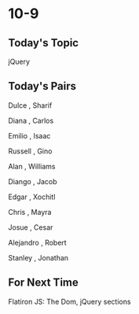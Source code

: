 # 10-9

## Today's Topic
jQuery

## Today's Pairs

Dulce , Sharif

Diana , Carlos 

Emilio , Isaac 

Russell , Gino 

Alan , Williams

Diango , Jacob 

Edgar , Xochitl 

Chris , Mayra 

Josue , Cesar 

Alejandro , Robert 

Stanley , Jonathan 


## For Next Time



Flatiron JS: The Dom, jQuery sections
